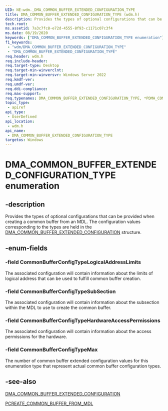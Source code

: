 ```yaml
---
UID: NE:wdm._DMA_COMMON_BUFFER_EXTENDED_CONFIGURATION_TYPE
title: DMA_COMMON_BUFFER_EXTENDED_CONFIGURATION_TYPE (wdm.h)
description: Provides the types of optional configurations that can be provided when creating a common buffer from an MDL. The configuration values corresponding to the types are held in the DMA_COMMON_BUFFER_EXTENDED_CONFIGURATION structure.
tech.root:
ms.assetid: 7a3c7fc8-e72d-4555-8f93-c1171c07c3f4
ms.date: 08/19/2020
keywords: ["DMA_COMMON_BUFFER_EXTENDED_CONFIGURATION_TYPE enumeration"]
f1_keywords:
 - "wdm/DMA_COMMON_BUFFER_EXTENDED_CONFIGURATION_TYPE"
 - "DMA_COMMON_BUFFER_EXTENDED_CONFIGURATION_TYPE"
req.header: wdm.h
req.include-header:
req.target-type: Desktop
req.target-min-winverclnt:
req.target-min-winversvr: Windows Server 2022
req.kmdf-ver:
req.umdf-ver:
req.ddi-compliance:
req.max-support:
req.typenames: DMA_COMMON_BUFFER_EXTENDED_CONFIGURATION_TYPE, *PDMA_COMMON_BUFFER_EXTENDED_CONFIGURATION_TYPE
topic_type:
 - apiref
api_type:
 - UserDefined
api_location:
 - wdm.h
api_name:
 - DMA_COMMON_BUFFER_EXTENDED_CONFIGURATION_TYPE
targetos: Windows
---
```


# DMA_COMMON_BUFFER_EXTENDED_CONFIGURATION_TYPE enumeration

## -description

Provides the types of optional configurations that can be provided when creating a common buffer from an MDL. The configuration values corresponding to the types are held in the [DMA_COMMON_BUFFER_EXTENDED_CONFIGURATION](ns-wdm-dma_common_buffer_extended_configuration.md) structure.


## -enum-fields

### -field CommonBufferConfigTypeLogicalAddressLimits

The associated configuration will contain information about the limits of logical address that can be used to fulfill common buffer creation.

### -field CommonBufferConfigTypeSubSection

The associated configuration will contain information about the subsection within the MDL to use to create the common buffer.

### -field CommonBufferConfigTypeHardwareAccessPermissions

The associated configuration will contain information about the access permissions for the hardware.

### -field CommonBufferConfigTypeMax

The number of common buffer extended configuration values for this enumeration type that represent actual common buffer configuration types.

## -see-also

[DMA_COMMON_BUFFER_EXTENDED_CONFIGURATION](ns-wdm-dma_common_buffer_extended_configuration.md)

[PCREATE_COMMON_BUFFER_FROM_MDL](nc-wdm-pcreate-common-buffer-from-mdl.md)